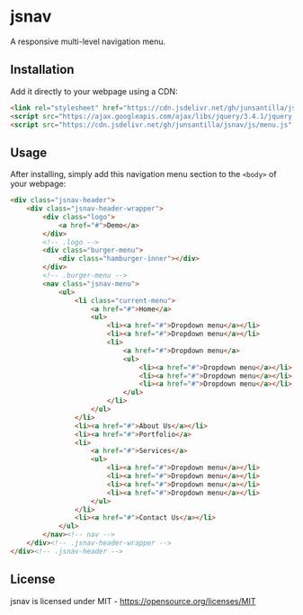 # jsnav
A responsive multi-level navigation menu.


## Installation

Add it directly to your webpage using a CDN:

```html
<link rel="stylesheet" href="https://cdn.jsdelivr.net/gh/junsantilla/jsnav/jsnav.css">
<script src="https://ajax.googleapis.com/ajax/libs/jquery/3.4.1/jquery.min.js" defer></script>
<script src="https://cdn.jsdelivr.net/gh/junsantilla/jsnav/js/menu.js" defer></script>
```

## Usage

After installing, simply add this navigation menu section to the ``<body>`` of your webpage:

```html
<div class="jsnav-header">
	<div class="jsnav-header-wrapper">
		<div class="logo">
			<a href="#">Demo</a>
		</div>
		<!-- .logo -->
		<div class="burger-menu">
			<div class="hamburger-inner"></div>
		</div>
		<!-- .burger-menu -->
		<nav class="jsnav-menu">
			<ul>
				<li class="current-menu">
					<a href="#">Home</a>
					<ul>
						<li><a href="#">Dropdown menu</a></li>
						<li><a href="#">Dropdown menu</a></li>
						<li>
							<a href="#">Dropdown menu</a>
							<ul>
								<li><a href="#">Dropdown menu</a></li>
								<li><a href="#">Dropdown menu</a></li>
								<li><a href="#">Dropdown menu</a></li>
							</ul>
						</li>
					</ul>
				</li>
				<li><a href="#">About Us</a></li>
				<li><a href="#">Portfolio</a>
				<li>
					<a href="#">Services</a>
					<ul>
						<li><a href="#">Dropdown menu</a></li>
						<li><a href="#">Dropdown menu</a></li>
						<li><a href="#">Dropdown menu</a></li>
						<li><a href="#">Dropdown menu</a></li>
					</ul>
				</li>
				<li><a href="#">Contact Us</a></li>
			</ul>
		</nav><!-- nav -->
	</div><!-- .jsnav-header-wrapper -->
</div><!-- .jsnav-header -->
```

## License
jsnav is licensed under MIT - <https://opensource.org/licenses/MIT>
